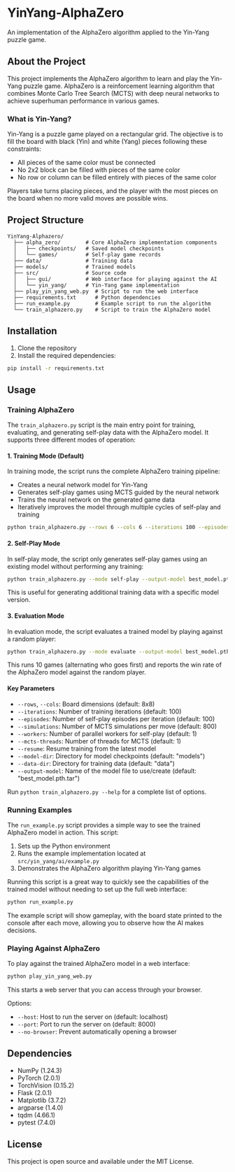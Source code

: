 # YinYang-AlphaZero

An implementation of the AlphaZero algorithm applied to the Yin-Yang puzzle game.

## About the Project

This project implements the AlphaZero algorithm to learn and play the Yin-Yang puzzle game. AlphaZero is a reinforcement learning algorithm that combines Monte Carlo Tree Search (MCTS) with deep neural networks to achieve superhuman performance in various games.

### What is Yin-Yang?

Yin-Yang is a puzzle game played on a rectangular grid. The objective is to fill the board with black (Yin) and white (Yang) pieces following these constraints:

- All pieces of the same color must be connected
- No 2x2 block can be filled with pieces of the same color
- No row or column can be filled entirely with pieces of the same color

Players take turns placing pieces, and the player with the most pieces on the board when no more valid moves are possible wins.

## Project Structure

```
YinYang-Alphazero/
  ├── alpha_zero/        # Core AlphaZero implementation components
  │   ├── checkpoints/   # Saved model checkpoints
  │   └── games/         # Self-play game records
  ├── data/              # Training data
  ├── models/            # Trained models
  ├── src/               # Source code
  │   ├── gui/           # Web interface for playing against the AI
  │   └── yin_yang/      # Yin-Yang game implementation
  ├── play_yin_yang_web.py  # Script to run the web interface
  ├── requirements.txt      # Python dependencies
  ├── run_example.py        # Example script to run the algorithm
  └── train_alphazero.py    # Script to train the AlphaZero model
```

## Installation

1. Clone the repository
2. Install the required dependencies:

```bash
pip install -r requirements.txt
```

## Usage

### Training AlphaZero

The `train_alphazero.py` script is the main entry point for training, evaluating, and generating self-play data with the AlphaZero model. It supports three different modes of operation:

#### 1. Training Mode (Default)

In training mode, the script runs the complete AlphaZero training pipeline:
- Creates a neural network model for Yin-Yang
- Generates self-play games using MCTS guided by the neural network
- Trains the neural network on the generated game data
- Iteratively improves the model through multiple cycles of self-play and training

```bash
python train_alphazero.py --rows 6 --cols 6 --iterations 100 --episodes 100
```

#### 2. Self-Play Mode

In self-play mode, the script only generates self-play games using an existing model without performing any training:

```bash
python train_alphazero.py --mode self-play --output-model best_model.pth.tar --episodes 200
```

This is useful for generating additional training data with a specific model version.

#### 3. Evaluation Mode

In evaluation mode, the script evaluates a trained model by playing against a random player:

```bash
python train_alphazero.py --mode evaluate --output-model best_model.pth.tar
```

This runs 10 games (alternating who goes first) and reports the win rate of the AlphaZero model against the random player.

#### Key Parameters

- `--rows`, `--cols`: Board dimensions (default: 8x8)
- `--iterations`: Number of training iterations (default: 100) 
- `--episodes`: Number of self-play episodes per iteration (default: 100)
- `--simulations`: Number of MCTS simulations per move (default: 800)
- `--workers`: Number of parallel workers for self-play (default: 1)
- `--mcts-threads`: Number of threads for MCTS (default: 1)
- `--resume`: Resume training from the latest model
- `--model-dir`: Directory for model checkpoints (default: "models")
- `--data-dir`: Directory for training data (default: "data")
- `--output-model`: Name of the model file to use/create (default: "best_model.pth.tar")

Run `python train_alphazero.py --help` for a complete list of options.

### Running Examples

The `run_example.py` script provides a simple way to see the trained AlphaZero model in action. This script:

1. Sets up the Python environment
2. Runs the example implementation located at `src/yin_yang/ai/example.py`
3. Demonstrates the AlphaZero algorithm playing Yin-Yang games

Running this script is a great way to quickly see the capabilities of the trained model without needing to set up the full web interface:

```bash
python run_example.py
```

The example script will show gameplay, with the board state printed to the console after each move, allowing you to observe how the AI makes decisions.

### Playing Against AlphaZero

To play against the trained AlphaZero model in a web interface:

```bash
python play_yin_yang_web.py
```

This starts a web server that you can access through your browser.

Options:
- `--host`: Host to run the server on (default: localhost)
- `--port`: Port to run the server on (default: 8000)
- `--no-browser`: Prevent automatically opening a browser

## Dependencies

- NumPy (1.24.3)
- PyTorch (2.0.1)
- TorchVision (0.15.2)
- Flask (2.0.1)
- Matplotlib (3.7.2)
- argparse (1.4.0)
- tqdm (4.66.1)
- pytest (7.4.0)

## License

This project is open source and available under the MIT License. 